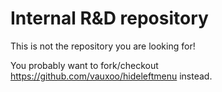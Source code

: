 Internal R&D repository
=======================
 
This is not the repository you are looking for!
 
You probably want to fork/checkout https://github.com/vauxoo/hideleftmenu instead.

